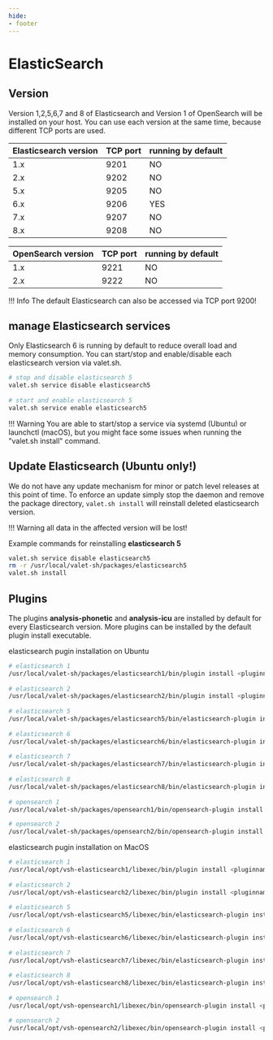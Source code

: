 ```yaml
---
hide:
- footer
---
```


# ElasticSearch

## Version

Version 1,2,5,6,7 and 8 of Elasticsearch and Version 1 of OpenSearch will be installed on your host. You can use each version at the same time, because different TCP ports are used.

|Elasticsearch version|TCP port|running by default|
|-------------|--------|-------|
|1.x|9201|NO|
|2.x|9202|NO|
|5.x|9205|NO|
|6.x|9206|YES|
|7.x|9207|NO|
|8.x|9208|NO|


| OpenSearch version | TCP port |running by default|
|--------------------|----------|-------|
| 1.x                | 9221     |NO|
| 2.x                | 9222     |NO|


!!! Info
    The default Elasticsearch can also be accessed via TCP port 9200!

## manage Elasticsearch services

Only Elasticsearch 6 is running by default to reduce overall load and memory consumption. You can start/stop and enable/disable each elasticsearch version via valet.sh.

```bash
# stop and disable elasticsearch 5
valet.sh service disable elasticsearch5
 
# start and enable elasticsearch 5
valet.sh service enable elasticsearch5
```

!!! Warning
    You are able to start/stop a service via systemd (Ubuntu) or launchctl (macOS), but you might face some issues when running the "valet.sh install" command.

## Update Elasticsearch (Ubuntu only!)

We do not have any update mechanism for minor or patch level releases at this point of time. To enforce an update simply stop the daemon and remove the package directory, ``valet.sh install`` will reinstall deleted elasticsearch version. 

!!! Warning
    all data in the affected version will be lost!


Example commands for reinstalling <strong>elasticsearch 5</strong>
```bash
valet.sh service disable elasticsearch5
rm -r /usr/local/valet-sh/packages/elasticsearch5
valet.sh install
```

## Plugins

The plugins <strong>analysis-phonetic</strong> and <strong>analysis-icu</strong> are installed by default for every Elasticsearch version. More plugins can be installed by the default plugin install executable.

elasticsearch pugin installation on Ubuntu
```bash
# elasticsearch 1
/usr/local/valet-sh/packages/elasticsearch1/bin/plugin install <pluginname>
 
# elasticsearch 2
/usr/local/valet-sh/packages/elasticsearch2/bin/plugin install <pluginname>
 
# elasticsearch 5
/usr/local/valet-sh/packages/elasticsearch5/bin/elasticsearch-plugin install <pluginname>
 
# elasticsearch 6
/usr/local/valet-sh/packages/elasticsearch6/bin/elasticsearch-plugin install <pluginname>
 
# elasticsearch 7
/usr/local/valet-sh/packages/elasticsearch7/bin/elasticsearch-plugin install <pluginname>
 
# elasticsearch 8
/usr/local/valet-sh/packages/elasticsearch8/bin/elasticsearch-plugin install <pluginname>
 
# opensearch 1
/usr/local/valet-sh/packages/opensearch1/bin/opensearch-plugin install <pluginname>

# opensearch 2
/usr/local/valet-sh/packages/opensearch2/bin/opensearch-plugin install <pluginname>
```


elasticsearch pugin installation on MacOS
```bash
# elasticsearch 1
/usr/local/opt/vsh-elasticsearch1/libexec/bin/plugin install <pluginname>
 
# elasticsearch 2
/usr/local/opt/vsh-elasticsearch2/libexec/bin/plugin install <pluginname>
 
# elasticsearch 5
/usr/local/opt/vsh-elasticsearch5/libexec/bin/elasticsearch-plugin install <pluginname>
 
# elasticsearch 6
/usr/local/opt/vsh-elasticsearch6/libexec/bin/elasticsearch-plugin install <pluginname>
 
# elasticsearch 7
/usr/local/opt/vsh-elasticsearch7/libexec/bin/elasticsearch-plugin install <pluginname>
 
# elasticsearch 8
/usr/local/opt/vsh-elasticsearch8/libexec/bin/elasticsearch-plugin install <pluginname>
 
# opensearch 1
/usr/local/opt/vsh-opensearch1/libexec/bin/opensearch-plugin install <pluginname>

# opensearch 2
/usr/local/opt/vsh-opensearch2/libexec/bin/opensearch-plugin install <pluginname>
```

